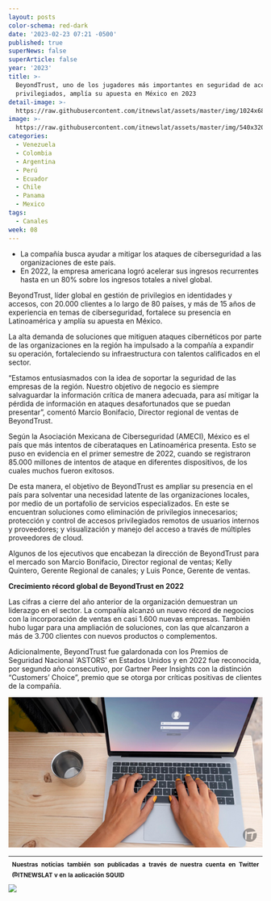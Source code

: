 ```yaml
---
layout: posts
color-schema: red-dark
date: '2023-02-23 07:21 -0500'
published: true
superNews: false
superArticle: false
year: '2023'
title: >-
  BeyondTrust, uno de los jugadores más importantes en seguridad de accesos
  privilegiados, amplía su apuesta en México en 2023
detail-image: >-
  https://raw.githubusercontent.com/itnewslat/assets/master/img/1024x680/acceso-laptop-g.jpg
image: >-
  https://raw.githubusercontent.com/itnewslat/assets/master/img/540x320/acceso-laptop-p.jpg
categories:
  - Venezuela
  - Colombia
  - Argentina
  - Perú
  - Ecuador
  - Chile
  - Panama
  - Mexico
tags:
  - Canales
week: 08
---
```

- La compañía busca ayudar a mitigar los ataques de ciberseguridad a las organizaciones de este país.
- En 2022, la empresa americana logró acelerar sus ingresos recurrentes hasta en un 80% sobre los ingresos totales a nivel global.

BeyondTrust, líder global en gestión de privilegios en identidades y accesos, con 20.000 clientes a lo largo de 80 países, y más de 15 años de experiencia en temas de ciberseguridad, fortalece su presencia en Latinoamérica y amplía su apuesta en México.

La alta demanda de soluciones que mitiguen ataques cibernéticos por parte de las organizaciones en la región ha impulsado a la compañía a expandir su operación, fortaleciendo su infraestructura con talentos calificados en el sector.

“Estamos entusiasmados con la idea de soportar la seguridad de las empresas de la región. Nuestro objetivo de negocio es siempre salvaguardar la información crítica de manera adecuada, para así mitigar la pérdida de información en ataques desafortunados que se puedan presentar”, comentó Marcio Bonifacio, Director regional de ventas de BeyondTrust.

Según la Asociación Mexicana de Ciberseguridad (AMECI), México es el país que más intentos de ciberataques en Latinoamérica presenta. Esto se puso en evidencia en el primer semestre de 2022, cuando se registraron 85.000 millones de intentos de ataque en diferentes dispositivos, de los cuales muchos fueron exitosos.

De esta manera, el objetivo de BeyondTrust es ampliar su presencia en el país para solventar una necesidad latente de las organizaciones locales, por medio de un portafolio de servicios especializados. En este se encuentran soluciones como eliminación de privilegios innecesarios; protección y control de accesos privilegiados remotos de usuarios internos y proveedores; y visualización y manejo del acceso a través de múltiples proveedores de cloud.

Algunos de los ejecutivos que encabezan la dirección de BeyondTrust para el mercado son Marcio Bonifacio, Director regional de ventas; Kelly Quintero, Gerente Regional de canales; y Luis Ponce, Gerente de ventas.

**Crecimiento récord global de BeyondTrust en 2022**

Las cifras a cierre del año anterior de la organización demuestran un liderazgo en el sector. La compañía alcanzó un nuevo récord de negocios con la incorporación de ventas en casi 1.600 nuevas empresas. También hubo lugar para una ampliación de soluciones, con las que alcanzaron a más de 3.700 clientes con nuevos productos o complementos.

Adicionalmente, BeyondTrust fue galardonada con los Premios de Seguridad Nacional ‘ASTORS’ en Estados Unidos y en 2022 fue reconocida, por segundo año consecutivo, por Gartner Peer Insights con la distinción “Customers’ Choice”, premio que se otorga por críticas positivas de clientes de la compañía.

![](https://raw.githubusercontent.com/itnewslat/assets/master/img/540x320/acceso-laptop-p.jpg)

<table style="height: 42px;" width="569">
<tbody>
<tr>
<td style="text-align: justify;"><sub><strong>Nuestras noticias también son publicadas a través de nuestra cuenta en Twitter <a href="https://twitter.com/itnewslat?lang=es">@ITNEWSLAT</a> y en la aplicación <a href="https://squidapp.co/en/">SQUID</a></strong></sub></td>
</tr>
</tbody>
</table>

<img src="https://tracker.metricool.com/c3po.jpg?hash=56f88a41e39ab42c063cc51676587a04"/>